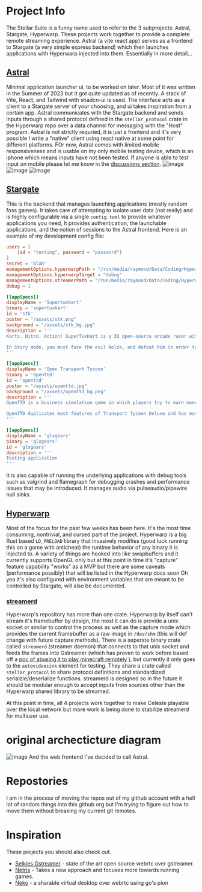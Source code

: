 # Project Info
The Stellar Suite is a funny name used to refer to the 3 subprojects: Astral, Stargate, Hyperwarp. These projects work together to provide a complete remote streaming experience. Astral (a vite react app) serves as a frontend to Stargate (a very simple express backend) which then launches applications with Hyperwarp injected into them. Essentially in more detail...

## [Astral](https://github.com/Stellar-Suite/)
Minimal application launcher ui, to be worked on later. Most of it was written in the Summer of 2023 but it got quite updated as of recently. A stack of Vite, React, and Tailwind with shadcn-ui is used. The interface acts as a client to a Stargate server of your choosing, and ui takes inspiration from a certain app. Astral communicates with the Stargate backend and sends inputs through a shared protocol defined in the `stellar_protocol` crate in the Hyperwarp repo over a data channel for messaging with the "Host" program. Astral is not strictly requried, it is just a frontend and it's very possible I write a "native" client using react native at some point for different platforms. FOr now, Astral comes with limited mobile responsiveness and is usable on my only mobile testing device, which is an iphone which means inputs have not been tested. If anyone is able to test input on mobile please let me know in the [discussions section](https://github.com/orgs/Stellar-Suite/discussions). 
![image](https://github.com/Stellar-Suite/Stellar-Suite.github.io/assets/20248577/2331b491-39b9-427f-a913-30716a0083d8)
![image](https://github.com/Stellar-Suite/Stellar-Suite.github.io/assets/20248577/67db8559-f2d8-48a9-a948-350626f5d403)
![image](https://github.com/Stellar-Suite/Stellar-Suite.github.io/assets/20248577/d8c3af4d-d58a-4184-905f-b9342ab00cab)


## [Stargate](https://github.com/Stellar-Suite/Stargate)
This is the backend that manages launching applications (mostly random foss games). It takes care of attempting to isolate user data (not really) and is highly configurable via a single `config.toml` to provide whatever applications you need, It provides authentication, the launchable applications, and the notion of sessions to the Astral frontend. Here is an example of my development config file:

```toml
users = [
    {id = "testing", password = "password"}
]
secret = 'blah'
managementOptions.hyperwarpPath = "/run/media/raymond/Data/Coding/Hyperwarp/hyperwarp"
managementOptions.hyperwarpTarget = "debug"
managementOptions.streamerPath = "/run/media/raymond/Data/Coding/Hyperwarp/streamerd/target/debug/streamerd"
debug = 1

[[appSpecs]]
displayName = 'Supertuxkart'
binary = 'supertuxkart'
id = 'stk'
poster = "/assets/stk.png"
background = "/assets/stk_bg.jpg"
description = '''
Karts. Nitro. Action! SuperTuxKart is a 3D open-source arcade racer with a variety of characters, tracks, and modes to play. Our aim is to create a game that is more fun than realistic, and provide an enjoyable experience for all ages.

In Story mode, you must face the evil Nolok, and defeat him in order to make the Mascot Kingdom safe once again! You can race by yourself against the computer, compete in several Grand Prix cups, or try to beat your fastest time in Time Trial mode. You can also race, battle or play soccer with up to eight friends on a single computer, play on a local network or play online with other players all over the world.
'''

[[appSpecs]]
displayName = 'Open Transport Tycoon'
binary = 'openttd'
id = 'openttd'
poster = "/assets/openttd.jpg"
background = "/assets/openttd_bg.png"
description = '''
OpenTTD is a business simulation game in which players try to earn money by transporting passengers, minerals and goods via road, rail, water and air. It is an open-source remake and expansion of the 1995 Chris Sawyer video game Transport Tycoon Deluxe. 

OpenTTD duplicates most features of Transport Tycoon Deluxe and has many additions, including a range of map sizes, support for many languages, custom (user-made) artificial intelligence (AI), downloadable customisations, ports for several widely used operating systems, and a more user-friendly interface. OpenTTD also supports local area network (LAN) and Internet multiplayer, co-operative and competitive, for up to 255 players.
'''

[[appSpecs]]
displayName = 'glxgears'
binary = 'glxgears'
id = 'glxgears'
description = '''
Testing application
'''
```

It is also capable of running the underlying applications with debug tools such as valgrind and flamegraph for debugging crashes and performance issues that may be introduced. It manages audio via pulseaudio/pipewire null sinks.

## [Hyperwarp](https://github.com/Stellar-Suite/Hyperwarp)
Most of the focus for the past few weeks has been here. It's the most time consuming, nontrivial, and cursed part of the project. 
Hyperwarp is a big Rust based `LD_PRELOAD` library that invasively modifies (good luck running this on a game with anticheat) the runtime behavior of any binary it is injected to. 
A variety of things are hooked into like swapbuffers and it currently supports OpenGL only but at this point in time it's "capture" feature capability "works" as a MVP but there are some caveats (performance possibly) that will be listed in the Hyperwarp docs soon
Oh yea it's also configured with environment variables that are meant to be controlled by Stargate, will also be documented.

### [streamerd](https://github.com/Stellar-Suite/Hyperwarp/tree/master/streamerd)
Hyperwarp's repository has more than one crate. Hyperwarp by itself can't stream it's framebuffer by design, the most it can do is provide a unix socket or similar to control the process as well as the capture mode which provides the current framebuffer as a raw image in `/dev/shm` (this will def change with future capture methods). There is a seperate binary crate called `streamerd` (streamer daemon) that connects to that unix socket and feeds the frames into Gstreamer (which has proven to work before based off a [poc of abusing it to play minecraft remotely](https://github.com/javaarchive/MineWarp) ), but currently it only goes to the `autovideosink` element for testing. They share a crate called `stellar_protocol` to share protocol definitions and standardized serialzie/deserialize functions. streamerd is designed so in the future it should be modular enough to accept inputs from sources other than the Hyperwarp shared library to be streamed.

At this point in time, all 4 projects work together to make Celeste playable over the local network but more work is being done to stabilize streamerd for multiuser use.

# original archecticture diagram
![image](https://github.com/user-attachments/assets/056d0f9a-525b-42a0-b475-5a39884d9e65)
And the web frontend I've decided to call Astral.


# Repostories
I am in the process of moving the repos out of my github account with a hell lot of random things into this github org but I'm trying to figure out how to move them without breaking my current git remotes.

# Inspiration
These projects you should also check out.
* [Selkies Gstreamer](https://github.com/selkies-project/selkies-gstreamer) - state of the art open source webrtc over gstreamer.
* [Netris](https://github.com/netrisdotme/netris) - Takes a new approach and focuses more towards running games.
* [Neko](https://github.com/m1k1o/neko) - a sharable virtual desktop over webrtc using go's pion
